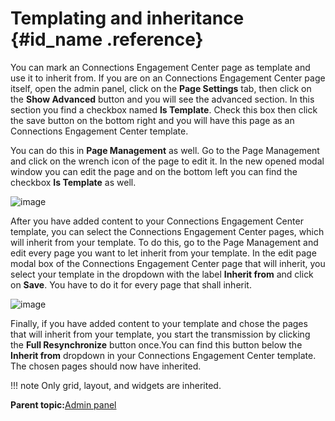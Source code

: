 # Templating and inheritance {#id_name .reference}

You can mark an Connections Engagement Center page as template and use it to inherit from. If you are on an Connections Engagement Center page itself, open the admin panel, click on the **Page Settings** tab, then click on the **Show Advanced** button and you will see the advanced section. In this section you find a checkbox named **Is Template**. Check this box then click the save button on the bottom right and you will have this page as an Connections Engagement Center template.

You can do this in **Page Management** as well. Go to the Page Management and click on the wrench icon of the page to edit it. In the new opened modal window you can edit the page and on the bottom left you can find the checkbox **Is Template** as well.

![image](images/image029.png)

After you have added content to your Connections Engagement Center template, you can select the Connections Engagement Center pages, which will inherit from your template. To do this, go to the Page Management and edit every page you want to let inherit from your template. In the edit page modal box of the Connections Engagement Center page that will inherit, you select your template in the dropdown with the label **Inherit from** and click on **Save**. You have to do it for every page that shall inherit.

![image](images/image030.png)

Finally, if you have added content to your template and chose the pages that will inherit from your template, you start the transmission by clicking the **Full Resynchronize** button once.You can find this button below the **Inherit from** dropdown in your Connections Engagement Center template. The chosen pages should now have inherited.

!!! note
    Only grid, layout, and widgets are inherited.

**Parent topic:**[Admin panel](../../connectors/icec/cec-admin_panel.md)

